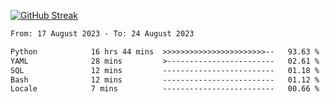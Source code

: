 [![GitHub Streak](https://streak-stats.demolab.com?user=renren-017&theme=sea&hide_border=true&background=DD272700)](https://git.io/streak-stats)

<!--START_SECTION:waka-->

```txt
From: 17 August 2023 - To: 24 August 2023

Python            16 hrs 44 mins  >>>>>>>>>>>>>>>>>>>>>>>--   93.63 %
YAML              28 mins         >------------------------   02.61 %
SQL               12 mins         -------------------------   01.18 %
Bash              12 mins         -------------------------   01.12 %
Locale            7 mins          -------------------------   00.66 %
```

<!--END_SECTION:waka-->
